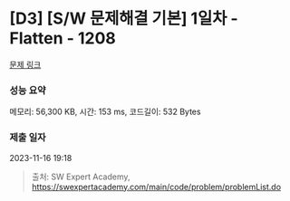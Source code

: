 # [D3] [S/W 문제해결 기본] 1일차 - Flatten - 1208 

[문제 링크](https://swexpertacademy.com/main/code/problem/problemDetail.do?contestProbId=AV139KOaABgCFAYh) 

### 성능 요약

메모리: 56,300 KB, 시간: 153 ms, 코드길이: 532 Bytes

### 제출 일자

2023-11-16 19:18



> 출처: SW Expert Academy, https://swexpertacademy.com/main/code/problem/problemList.do